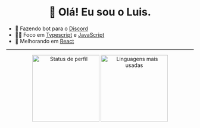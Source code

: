 <h1 align="center"> 👋 Olá! Eu sou o Luis. </h1>

- 🤖 Fazendo bot para o [Discord](https://discord.com/)
- 👨‍💻 Foco em [Typescript](https://www.typescriptlang.org) e [JavaScript](https://www.javascript.com)
- 🧪 Melhorando em [React](https://reactjs.org)
----
<div align="center">
<img src="https://github-readme-stats.vercel.app/api?username=luisin13&show_icons=true&theme=onedark&count_private=true&all_repos=true&branches=true" alt="Status de perfil" height="180em" />
<img src="https://github-readme-stats.vercel.app/api/top-langs/?username=luisin13&layout=compact&theme=onedark" alt="Linguagens mais usadas" height="180em" />
</div>
